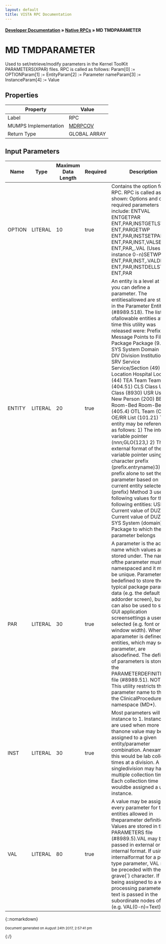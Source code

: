 ```yaml
---
layout: default
title: VISTA RPC Documentation
---
```


#### [Developer Documentation](../index) &#187; [Native RPCs](TableOfContents) &#187; MD TMDPARAMETER<br/>
# MD TMDPARAMETER

Used to set/retrieve/modify parameters in the Kernel ToolKit PARAMETERS(XPAR) files. RPC is called as follows: Param[0] := OPTIONParam[1] := EntityParam[2] := Parameter nameParam[3] := InstanceParam[4] := Value

## Properties

Property | Value
--- | ---
Label | RPC
MUMPS Implementation | [MDRPCOV](http://code.osehra.org/dox/Routine_MDRPCOV_source.html)
Return Type | GLOBAL ARRAY


## Input Parameters

Name | Type | Maximum Data Length | Required | Description
--- | --- | --- | --- | ---
OPTION | LITERAL | 10 | true | Contains the option for the RPC.  RPC is called as shown: Options and other required parameters include: ENTVAL    ENTGETPAR    ENT,PAR,INSTGETLST    ENT,PARGETWP     ENT,PAR,INSTSETPAR    ENT,PAR,INST,VALSETLST    ENT,PAR,,.VAL  (Uses instance 0-n)SETWP     ENT,PAR,INST,.VALDELPAR    ENT,PAR,INSTDELLST    ENT,PAR
ENTITY | LITERAL | 20 | true | An entity is a level at which you can define a parameter.  The entitiesallowed are stored in the Parameter Entity file (#8989.518).  The list ofallowable entities at the time this utility was released were:     Prefix  Message       Points to File PKG     Package       Package (9.4) SYS     System        Domain (4.2) DIV     Division      Institution (4) SRV     Service       Service/Section (49) LOC     Location      Hospital Location (44) TEA     Team          Team (404.51) CLS     Class         Usr Class (8930) USR     User          New Person (200) BED     Room-Bed      Room-Bed (405.4) OTL     Team (OE/RR)  OE/RR List (101.21)     The entity may be referenced as follows: 1) The internal variable pointer (nnn;GLO(123,) 2) The external format of the variable pointer using the 3 character   prefix (prefix.entryname)3) The prefix alone to set the parameter based on current entity selected.   (prefix) Method 3 uses the following values for the following entities: USR     Current value of DUZ DIV     Current value of DUZ(2) SYS     System (domain) PKG     Package to which the parameter belongs 
PAR | LITERAL | 30 | true | A parameter is the actual name which values are stored under.  The name ofthe parameter must be namespaced and it must be unique.  Parameters can bedefined to store the typical package parameter data (e.g. the default addorder screen), but they can also be used to store GUI application screensettings a user has selected (e.g. font or window width).  When aparameter is defined, the entities, which may set that parameter, are alsodefined.  The definition of parameters is stored in the PARAMETERDEFINITION file (#8989.51).  NOTE: This utility restricts the parameter name to those in the ClinicalProcedures namespace (MD*).
INST | LITERAL | 30 | true | Most parameters will set instance to 1.  Instances are used when more thanone value may be assigned to a given entity/parameter combination.  Anexample of this would be lab collection times at a division.  A singledivision may have multiple collection times.  Each collection time wouldbe assigned a unique instance.
VAL | LITERAL | 80 | true | A value may be assigned to every parameter for the entities allowed in theparameter definition.  Values are stored in the PARAMETERS file (#8989.5).VAL may be passed in external or internal format.  If using internalformat for a pointer type parameter, VAL must be preceded with the grave(&#x60;) character.  If VAL is being assigned to a word processing parameter,the text is passed in the subordinate nodes of VAL (e.g. VAL(0-n)&#x3D;Text).



{::nomarkdown} <br/><p style="font-size: 11px">Document generated on August 24th 2017, 2:57:41 pm</p>{:/}